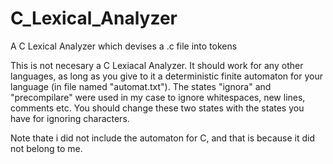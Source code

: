 # C_Lexical_Analyzer
A C Lexical Analyzer which devises a .c file into tokens

This is not necesary a C Lexiacal Analyzer. It should work for any other languages, as long as you give to it a deterministic finite automaton for your language (in file named "automat.txt").
The states "ignora" and "precompilare" were used in my case to ignore whitespaces, new lines, comments etc. You should change these two states with the states you have for ignoring characters. 

Note thate i did not include the automaton for C, and that is because it did not belong to me.
